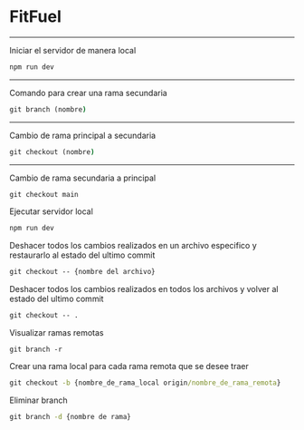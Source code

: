 # FitFuel

----

Iniciar el servidor de manera local

```cmd
npm run dev
```
----

Comando para crear una rama secundaria

```cmd
git branch (nombre)
```

---

Cambio de rama principal a secundaria
```cmd
git checkout (nombre)
```

---
Cambio de rama secundaria a principal
```cmd
git checkout main
```
Ejecutar servidor local
```cmd
npm run dev
```
Deshacer todos los cambios realizados en un archivo especifico y restaurarlo al estado del ultimo commit
```cmd
git checkout -- {nombre del archivo}
```
Deshacer todos los cambios realizados en todos los archivos y volver al estado del ultimo commit
```cmd
git checkout -- .
```
Visualizar ramas remotas
```
git branch -r
```
Crear una rama local para cada rama remota que se desee traer
```cmd
git checkout -b {nombre_de_rama_local origin/nombre_de_rama_remota}
```
Eliminar branch
```cmd
git branch -d {nombre de rama}
```

